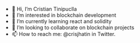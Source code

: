 - 👋 Hi, I’m Cristian Tinipuclla
- 👀 I’m interested in blockchain development
- 🌱 I’m currently learning react and solidity
- 💞️ I’m looking to collaborate on blockchain projects
- 📫 How to reach me: @crisjhatin in Twitter.

